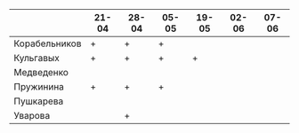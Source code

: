 |               	| 21-04	| 28-04	| 05-05	| 19-05 | 02-06 | 07-06	|
|---------------	|-----	|-----	|----	  |---- 	|---- 	|----   |
| Корабельников 	|   +  	|   +  	|   +	  |   	  |     	|       |
| Кульгавых     	|   +  	|   +  	|   +	  |   +  	|     	|       |
| Медведенко    	|     	|     	|   	  |   	  |     	|       |
| Пружинина     	|   +  	|   +  	|   +	  |   	  |     	|       |
| Пушкарева     	|     	|     	|   	  |   	  |     	|       |
| Уварова       	|     	|   +  	|   	  |   	  |     	|       |
